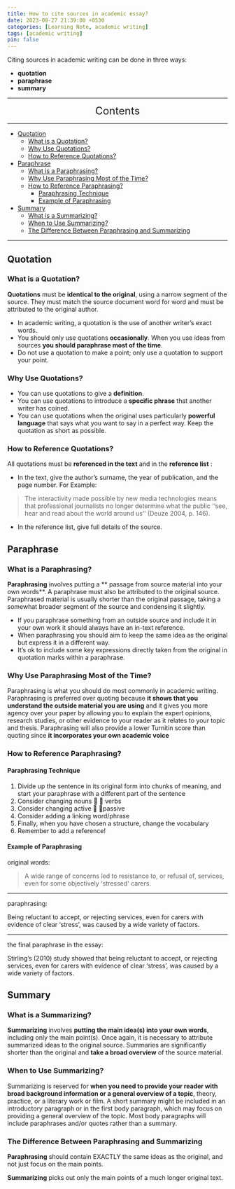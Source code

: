 ```yaml
---
title: How to cite sources in academic essay?
date: 2023-08-27 21:39:00 +0530
categories: [Learning Note, academic writing]
tags: [academic writing]
pin: false
---
```


Citing sources in academic writing can be done in three ways: 
* **quotation**
* **paraphrase**
* **summary**

---
<center><font size='5'> Contents </font></center>

---

<!-- TOC -->
  * [Quotation](#quotation)
    * [What is a Quotation?](#what-is-a-quotation)
    * [Why Use Quotations?](#why-use-quotations)
    * [How to Reference Quotations?](#how-to-reference-quotations)
  * [Paraphrase](#paraphrase)
    * [What is a Paraphrasing?](#what-is-a-paraphrasing)
    * [Why Use Paraphrasing Most of the Time?](#why-use-paraphrasing-most-of-the-time)
    * [How to Reference Paraphrasing?](#how-to-reference-paraphrasing)
      * [Paraphrasing Technique](#paraphrasing-technique)
      * [Example of Paraphrasing](#example-of-paraphrasing)
  * [Summary](#summary)
    * [What is a Summarizing?](#what-is-a-summarizing)
    * [When to Use Summarizing?](#when-to-use-summarizing)
    * [The Difference Between Paraphrasing and Summarizing](#the-difference-between-paraphrasing-and-summarizing)
<!-- TOC -->

---

## Quotation

### What is a Quotation?

**Quotations** must be **identical to the original**, using a narrow segment of the source. They must match the source document word for word and must be attributed to the original author.

* In academic writing, a quotation is the use of another writer’s exact words.
* You should only use quotations **occasionally**. When you use ideas from sources **you should paraphrase most of the time**.
* Do not use a quotation to make a point; only use a quotation to support your point.

### Why Use Quotations?

* You can use quotations to give a **definition**.
* You can use quotations to introduce a **specific phrase** that another writer has coined.
* You can use quotations when the original uses particularly **powerful language** that says what you want to say in a perfect way. Keep the quotation as short as possible.


### How to Reference Quotations?

All quotations must be **referenced in the text** and in the **reference list** :
* In the text, give the author’s surname, the year of publication, and the page number. For Example:

>The interactivity made possible by new media technologies means that professional journalists no longer determine what the public ‘‘see, hear and read about the world around us’’ (Deuze 2004, p. 146).


* In the reference list, give full details of the source.


## Paraphrase

### What is a Paraphrasing?

**Paraphrasing** involves putting a ** passage from source material into your own words**. A paraphrase must also be attributed to the original source. Paraphrased material is usually shorter than the original passage, taking a somewhat broader segment of the source and condensing it slightly.

* If you paraphrase something from an outside source and include it in your own work it should always have an in-text reference.
* When paraphrasing you should aim to keep the same idea as the original but express it in a different way.
* It’s ok to include some key expressions directly taken from the original in quotation marks within a paraphrase.

### Why Use Paraphrasing Most of the Time?

Paraphrasing is what you should do most commonly in academic writing. Paraphrasing is preferred over quoting because **it shows that you understand the outside material you are using** and it gives you more agency over your paper by allowing you to explain the expert opinions, research studies, or other evidence to your reader as it relates to your topic and thesis. Paraphrasing will also provide a lower Turnitin score than quoting since **it incorporates your own academic voice**

### How to Reference Paraphrasing?

#### Paraphrasing Technique
1. Divide up the sentence in its original form into chunks of meaning, and start your paraphrase with a different part of the sentence
2. Consider changing nouns   verbs 
3. Consider changing active  passive
4. Consider adding a linking word/phrase
5. Finally, when you have chosen a structure, change the vocabulary
6. Remember to add a reference!

#### Example of Paraphrasing

original words:
> A wide range of concerns led to resistance to, or refusal of, services, even for some objectively 'stressed' carers.

---

paraphrasing:

Being reluctant to accept, or rejecting services, even for carers with evidence of clear ‘stress’, was caused by a wide variety of factors.

---

the final paraphrase in the essay:

Stirling’s (2010) study showed that being reluctant to accept, or rejecting services, even for carers with evidence of clear ‘stress’, was caused by a wide variety of factors.

## Summary

### What is a Summarizing?

**Summarizing** involves **putting the main idea(s) into your own words**, including only the main point(s). Once again, it is necessary to attribute summarized ideas to the original source. Summaries are significantly shorter than the original and **take a broad overview** of the source material.

### When to Use Summarizing?

Summarizing is reserved for **when you need to provide your reader with broad background information or a general overview of a topic**, theory, practice, or a literary work or film. A short summary might be included in an introductory paragraph or in the first body paragraph, which may focus on providing a general overview of the topic. Most body paragraphs will include paraphrases and/or quotes rather than a summary.

### The Difference Between Paraphrasing and Summarizing

**Paraphrasing** should contain EXACTLY the same ideas as the original, and not just focus on the main points.

**Summarizing** picks out only the main points of a much longer original text.
